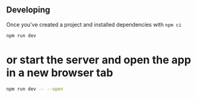 ## Developing

Once you've created a project and installed dependencies with `npm ci`

```bash
npm run dev
```

# or start the server and open the app in a new browser tab

```bash
npm run dev -- --open
```
